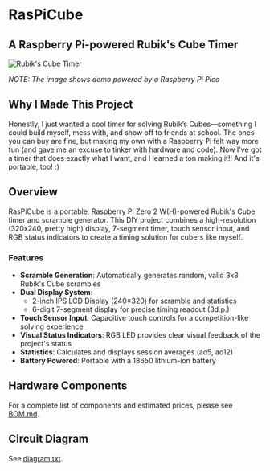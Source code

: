 # RasPiCube

## A Raspberry Pi-powered Rubik's Cube Timer

![Rubik's Cube Timer](https://github.com/user-attachments/assets/c9dac93d-f04c-47e7-b45a-9a12dfbac601)

_NOTE: The image shows demo powered by a Raspberry Pi Pico_

## Why I Made This Project

Honestly, I just wanted a cool timer for solving Rubik’s Cubes—something I could build myself, mess with, and show off to friends at school. The ones you can buy are fine, but making my own with a Raspberry Pi felt way more fun (and gave me an excuse to tinker with hardware and code). Now I’ve got a timer that does exactly what I want, and I learned a ton making it!! And it's portable, too! :)

## Overview

RasPiCube is a portable, Raspberry Pi Zero 2 W(H)-powered Rubik's Cube timer and scramble generator. This DIY project combines a high-resolution (320x240, pretty high) display, 7-segment timer, touch sensor input, and RGB status indicators to create a timing solution for cubers like myself.

### Features

- **Scramble Generation**: Automatically generates random, valid 3x3 Rubik's Cube scrambles
- **Dual Display System**: 
  - 2-inch IPS LCD Display (240×320) for scramble and statistics
  - 6-digit 7-segment display for precise timing readout (3d.p.)
- **Touch Sensor Input**: Capacitive touch controls for a competition-like solving experience 
- **Visual Status Indicators**: RGB LED provides clear visual feedback of the project's status
- **Statistics**: Calculates and displays session averages (ao5, ao12)
- **Battery Powered**: Portable with a 18650 lithium-ion battery

## Hardware Components

For a complete list of components and estimated prices, please see [BOM.md](https://github.com/QinCai-rui/RasPiCube/blob/main/BOM/BOM.md).

## Circuit Diagram

See [diagram.txt](DIAGRAM/diagram.txt).

